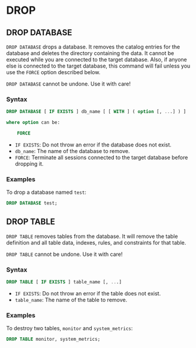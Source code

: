 # DROP

## DROP DATABASE

`DROP DATABASE` drops a database. It removes the catalog entries for the database and deletes the directory containing the data.
It cannot be executed while you are connected to the target database.
Also, if anyone else is connected to the target database, this command will fail unless you use the `FORCE` option described below.

`DROP DATABASE` cannot be undone. Use it with care!

### Syntax

```sql
DROP DATABASE [ IF EXISTS ] db_name [ [ WITH ] ( option [, ...] ) ]

where option can be:

    FORCE
```

- `IF EXISTS`: Do not throw an error if the database does not exist.
- `db_name`: The name of the database to remove.
- `FORCE`: Terminate all sessions connected to the target database before dropping it.

### Examples

To drop a database named `test`:

```sql
DROP DATABASE test;
```


## DROP TABLE

`DROP TABLE` removes tables from the database. It will remove the table definition and all table data, indexes, rules, and constraints for that table.

`DROP TABLE` cannot be undone. Use it with care!

### Syntax

```sql
DROP TABLE [ IF EXISTS ] table_name [, ...]
```

- `IF EXISTS`: Do not throw an error if the table does not exist.
- `table_name`: The name of the table to remove.


### Examples

To destroy two tables, `monitor` and `system_metrics`:
  
```sql
DROP TABLE monitor, system_metrics;
```

